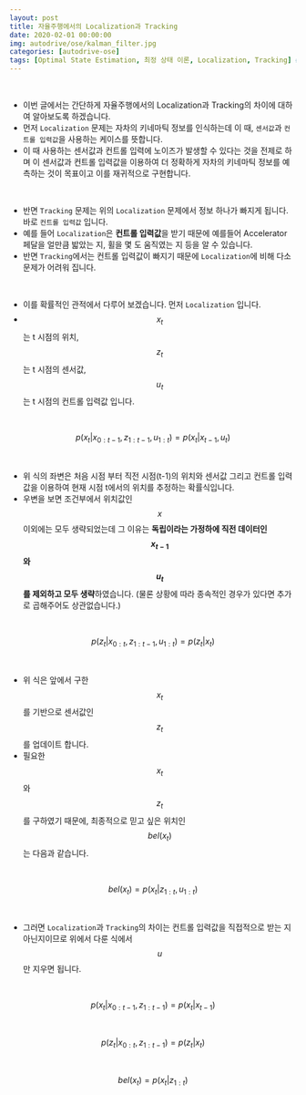 ```yaml
---
layout: post
title: 자율주행에서의 Localization과 Tracking
date: 2020-02-01 00:00:00
img: autodrive/ose/kalman_filter.jpg
categories: [autodrive-ose] 
tags: [Optimal State Estimation, 최정 상태 이론, Localization, Tracking] # add tag
---
```


<br>

- 이번 글에서는 간단하게 자율주행에서의 Localization과 Tracking의 차이에 대하여 알아보도록 하겠습니다.
- 먼저 `Localization` 문제는 자차의 키네마틱 정보를 인식하는데 이 때, `센서값`과 `컨트롤 입력값`을 사용하는 케이스를 뜻합니다.
- 이 때 사용하는 센서값과 컨트롤 입력에 노이즈가 발생할 수 있다는 것을 전제로 하며 이 센서값과 컨트롤 입력값을 이용하여 더 정확하게 자차의 키네마틱 정보를 예측하는 것이 목표이고 이를 재귀적으로 구현합니다.

<br>

- 반면 `Tracking` 문제는 위의 `Localization` 문제에서 정보 하나가 빠지게 됩니다. 바로 `컨트롤 입력값` 입니다.
- 예를 들어 `Localization`은 **컨트롤 입력값**을 받기 때문에 예를들어 Accelerator 페달을 얼만큼 밟았는 지, 휠을 몇 도 움직였는 지 등을 알 수 있습니다.
- 반면 `Tracking`에서는 컨트롤 입력값이 빠지기 때문에 `Localization`에 비해 다소 문제가 어려워 집니다.

<br>

- 이를 확률적인 관적에서 다루어 보겠습니다. 먼저 `Localization` 입니다.
- $$ x_{t} $$는 t 시점의 위치, $$ z_{t} $$는 t 시점의 센서값, $$ u_{t} $$는 t 시점의 컨트롤 입력값 입니다.

<br>

$$ p(x_{t} \vert x_{0:t-1}, z_{1:t-1}, u_{1:t}) = p(x_{t} \vert x_{t-1}, u_{t}) $$

<br>

- 위 식의 좌변은 처음 시점 부터 직전 시점(t-1)의 위치와 센서값 그리고 컨트롤 입력값을 이용하여 현재 시점 t에서의 위치를 추정하는 확률식입니다.
- 우변을 보면 조건부에서 위치값인 $$ x $$ 이외에는 모두 생략되었는데 그 이유는 **독립이라는 가정하에 직전 데이터인 $$ x_{t-1} $$와 $$ u_{t} $$를 제외하고 모두 생략**하였습니다. (물론 상황에 따라 종속적인 경우가 있다면 추가로 곱해주어도 상관없습니다.)

<br>

$$ p(z_{t} \vert x_{0:t}, z_{1:t-1}, u_{1:t}) = p(z_{t} \vert x_{t}) $$

<br>

- 위 식은 앞에서 구한 $$ x_{t} $$를 기반으로 센서값인 $$ z_{t} $$를 업데이트 합니다.
- 필요한 $$ x_{t} $$와 $$ z_{t} $$를 구하였기 때문에, 최종적으로 믿고 싶은 위치인 $$ bel(x_{t}) $$는 다음과 같습니다.

<br>

$$ bel(x_{t}) = p(x_{t} \vert z_{1:t}, u_{1:t}) $$

<br>

- 그러면 `Localization`과 `Tracking`의 차이는 컨트롤 입력값을 직접적으로 받는 지 아닌지이므로 위에서 다룬 식에서 $$ u $$만 지우면 됩니다.

<br>

$$ p(x_{t} \vert x_{0:t-1}, z_{1:t-1}) = p(x_{t} \vert x_{t-1}) $$

<br>

$$ p(z_{t} \vert x_{0:t}, z_{1:t-1}) = p(z_{t} \vert x_{t}) $$

<br>

$$ bel(x_{t}) = p(x_{t} \vert z_{1:t}) $$